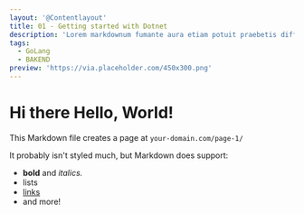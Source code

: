 ```yaml
---
layout: '@Contentlayout'
title: 01 - Getting started with Dotnet
description: 'Lorem markdownum fumante aura etiam potuit praebetis differt sagittam Thebae quies, praemiaque lepores.'
tags:
  - GoLang
  - BAKEND
preview: 'https://via.placeholder.com/450x300.png'
---
```


# Hi there Hello, World!

This Markdown file creates a page at `your-domain.com/page-1/`

It probably isn't styled much, but Markdown does support:

- **bold** and _italics._
- lists
- [links](https://astro.build)
- and more!
